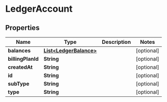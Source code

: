 

# LedgerAccount


## Properties

| Name | Type | Description | Notes |
|------------ | ------------- | ------------- | -------------|
|**balances** | [**List&lt;LedgerBalance&gt;**](LedgerBalance.md) |  |  [optional] |
|**billingPlanId** | **String** |  |  [optional] |
|**createdAt** | **String** |  |  [optional] |
|**id** | **String** |  |  [optional] |
|**subType** | **String** |  |  [optional] |
|**type** | **String** |  |  [optional] |



